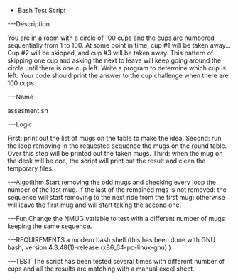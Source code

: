- Bash Test Script

---Description

You are in a room with a circle of 100 cups and the cups are numbered sequentially from 1 to 100.
At some point in time, cup #1 will be taken away... Cup #2 will be skipped, and cup #3 will be taken away.
This pattern of skipping one cup and asking the next to leave will keep going around the circle until there is one cup left.
Write a program to determine which cup is left.
Your code should print the answer to the cup challenge when there are 100 cups.

---Name

assesment.sh

---Logic

First: print out the list of mugs on the table to make the idea.
Second: run the loop removing in the requested sequence the mugs on the round table. Over this step will be printed out the taken mugs. 
Third: when the mug on the desk will be one, the script will print out the result and clean the temporary files.

---Algotithm
Start removing the odd mugs and checking every loop the number of the last mug.
if the last of the remained mgs is not removed: the sequence will start removing to the next ride from the first mug;
otherwise will leave the first mug and will start taking the second one.

---Fun
Change the NMUG variable to test with a different number of mugs keeping the same sequence.

---REQUIREMENTS
a modern bash shell (this has been done with GNU bash, version 4.3.48(1)-release (x86_64-pc-linux-gnu) )

---TEST
The script has been tested several times with different number of cups and all the results are matching with a manual excel sheet.
